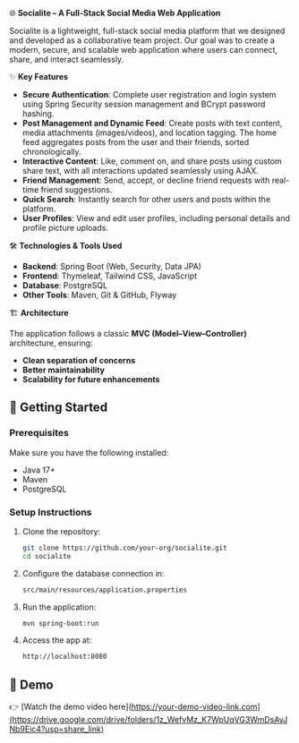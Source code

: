 🌐 **Socialite – A Full-Stack Social Media Web Application**

Socialite is a lightweight, full-stack social media platform that we designed and developed as a collaborative team project.
Our goal was to create a modern, secure, and scalable web application where users can connect, share, and interact seamlessly.

✨ **Key Features**

-  **Secure Authentication**: Complete user registration and login system using Spring Security session management and BCrypt password hashing.  
-  **Post Management and Dynamic Feed**: Create posts with text content, media attachments (images/videos), and location tagging. The home feed aggregates posts from the user and their friends, sorted chronologically.  
-  **Interactive Content**: Like, comment on, and share posts using custom share text, with all interactions updated seamlessly using AJAX.  
-  **Friend Management**: Send, accept, or decline friend requests with real-time friend suggestions.  
-  **Quick Search**: Instantly search for other users and posts within the platform.  
-  **User Profiles**: View and edit user profiles, including personal details and profile picture uploads.  


🛠 **Technologies & Tools Used**

-  **Backend**: Spring Boot (Web, Security, Data JPA)  
-  **Frontend**: Thymeleaf, Tailwind CSS, JavaScript  
-  **Database**: PostgreSQL  
-  **Other Tools**: Maven, Git & GitHub, Flyway  


🏗️ **Architecture**

The application follows a classic **MVC (Model–View–Controller)** architecture, ensuring:  

-  **Clean separation of concerns**  
-  **Better maintainability**  
-  **Scalability for future enhancements**


## 🚀 Getting Started

### Prerequisites
Make sure you have the following installed:
- Java 17+
- Maven
- PostgreSQL

### Setup Instructions
1. Clone the repository:
   ```bash
   git clone https://github.com/your-org/socialite.git
   cd socialite
   
2. Configure the database connection in:
   ```bash
   src/main/resources/application.properties

3. Run the application: 
   ```bash
   mvn spring-boot:run

4. Access the app at:
   ```bash
   http://localhost:8080


## 📸 Demo

👉 [Watch the demo video here](https://your-demo-video-link.com](https://drive.google.com/drive/folders/1z_WefvMz_K7WpUqVG3WmDsAyJNb9Eic4?usp=share_link)

   
  


   
  

